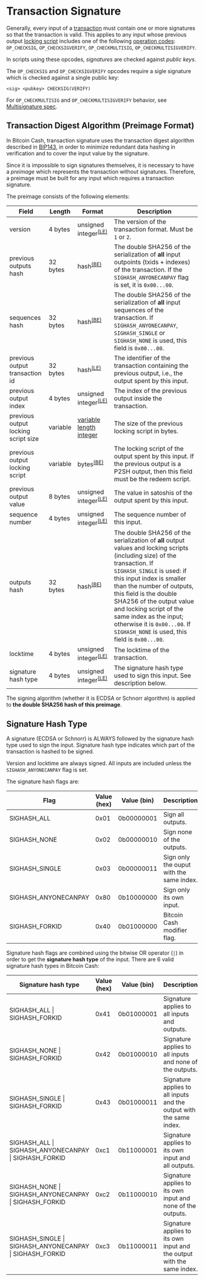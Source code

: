 # Transaction Signature

Generally, every input of a [transaction](/protocol/blockchain/transaction) must contain one or more signatures so that the transaction is valid. This applies to any input whose previous output [locking script](/protocol/blockchain/transaction/locking-script) includes one of the following [operation codes](/protocol/blockchain/script#operation-codes-opcodes): `OP_CHECKSIG`, `OP_CHECKSIGVERIFY`, `OP_CHECKMULTISIG`, `OP_CHECKMULTISIGVERIFY`.

In scripts using these opcodes, *signatures* are checked against *public keys*.

The `OP_CHECKSIG` and `OP_CHECKSIGVERIFY` opcodes require a sigle signature which is checked against a single public key:

```
<sig> <pubkey> CHECKSIG(VERIFY)
```

For `OP_CHECKMULTISIG` and `OP_CHECKMULTISIGVERIFY` behavior, see [Multisignature spec](/protocol/blockchain/cryptography/multisignature).

## Transaction Digest Algorithm (Preimage Format) 

In Bitcoin Cash, transaction signature uses the transaction digest algorithm described in [BIP143](https://github.com/bitcoin/bips/blob/master/bip-0143.mediawiki), in order to minimize redundant data hashing in verification and to cover the input value by the signature.

Since it is impossible to sign signatures themselves, it is necessary to have a *preimage* which represents the transaction without signatures. Therefore, a preimage must be built for any input which requires a transaction signature.

The preimage consists of the following elements:

| Field                               | Length   | Format                                                               | Description                                                 |
| ----------------------------------- | -------- | -------------------------------------------------------------------- | ----------------------------------------------------------- |
| version                             | 4 bytes  | unsigned integer<sup>[(LE)](/protocol/misc/endian/little)</sup>      | The version of the transaction format. Must be `1` or `2`.  |
| previous outputs hash               | 32 bytes | hash<sup>[(BE)](/protocol/misc/endian/big)</sup>                     | The double SHA256 of the serialization of **all** input outpoints (txids + indexes) of the transaction. If the `SIGHASH_ANYONECANPAY` flag is set, it is `0x00...00`. |
| sequences hash                      | 32 bytes | hash<sup>[(BE)](/protocol/misc/endian/big)</sup>                     | The double SHA256 of the serialization of **all** input sequences of the transaction. If `SIGHASH_ANYONECANPAY`, `SIGHASH_SINGLE` or `SIGHASH_NONE` is used, this field is `0x00...00`. |
| previous output transaction id      | 32 bytes | hash<sup>[(LE)](/protocol/misc/endian/big)</sup>                     | The identifier of the transaction containing the previous output, i.e., the output spent by this input. |
| previous output index               | 4 bytes  | unsigned integer<sup>[(LE)](/protocol/misc/endian/little)</sup>      | The index of the previous output inside the transaction.    |
| previous output locking script size | variable | [variable length integer](/protocol/formats/variable-length-integer) | The size of the previous locking script in bytes.           |
| previous output locking script      | variable | bytes<sup>[(BE)](/protocol/misc/endian/big)</sup>                    | The locking script of the output spent by this input. If the previous output is a P2SH output, then this field must be the redeem script. |
| previous output value               | 8 bytes  | unsigned integer<sup>[(LE)](/protocol/misc/endian/little)</sup>      | The value in satoshis of the output spent by this input.    |
| sequence number                     | 4 bytes  | unsigned integer<sup>[(LE)](/protocol/misc/endian/little)</sup>      | The sequence number of this input.                          |
| outputs hash                        | 32 bytes | hash<sup>[(BE)](/protocol/misc/endian/big)</sup>                     | The double SHA256 of the serialization of **all** output values and locking scripts (including size) of the transaction. If `SIGHASH_SINGLE` is used: if this input index is smaller than the number of outputs, this field is the double SHA256 of the output value and locking script of the same index as the input; otherwise it is `0x00...00`. If `SIGHASH_NONE` is used, this field is `0x00...00`. |
| locktime                            | 4 bytes  | unsigned integer<sup>[(LE)](/protocol/misc/endian/little)</sup>      | The locktime of the transaction.                            |
| signature hash type                 | 4 bytes  | unsigned integer<sup>[(LE)](/protocol/misc/endian/little)</sup>      | The signature hash type used to sign this input. See description below.  |

The signing algorithm (whether it is ECDSA or Schnorr algorithm) is applied to **the double SHA256 hash of this preimage**.

## Signature Hash Type

A signature (ECDSA or Schnorr) is ALWAYS followed by the signature hash type used to sign the input. Signature hash type indicates which part of the transaction is hashed to be signed.

Version and locktime are always signed. All inputs are included unless the `SIGHASH_ANYONECANPAY` flag is set.

The signature hash flags are:

| Flag                 | Value (hex) | Value (bin) |  Description                             |
| -------------------- | ----------- | ----------- | ---------------------------------------- |
| SIGHASH_ALL          | 0x01        | 0b00000001  | Sign all outputs.                        |
| SIGHASH_NONE         | 0x02        | 0b00000010  | Sign none of the outputs.                |
| SIGHASH_SINGLE       | 0x03        | 0b00000011  | Sign only the ouput with the same index. |
| SIGHASH_ANYONECANPAY | 0x80        | 0b10000000  | Sign only its own input.                 |
| SIGHASH_FORKID       | 0x40        | 0b01000000  | Bitcoin Cash modifier flag.              |

Signature hash flags are combined using the bitwise OR operator (`|`) in order to get the **signature hash type** of the input. There are 6 valid signature hash types in Bitcoin Cash:

| Signature hash type                                      | Value (hex) | Value (bin) |  Description                                                          |
| -------------------------------------------------------- | ----------- | ----------- | --------------------------------------------------------------------- |
| SIGHASH_ALL \| SIGHASH_FORKID                            | 0x41        | 0b01000001  | Signature applies to all inputs and outputs.                          |
| SIGHASH_NONE \| SIGHASH_FORKID                           | 0x42        | 0b01000010  | Signature applies to all inputs and none of the outputs.              |
| SIGHASH_SINGLE \| SIGHASH_FORKID                         | 0x43        | 0b01000011  | Signature applies to all inputs and the output with the same index.   |
| SIGHASH_ALL \| SIGHASH_ANYONECANPAY \| SIGHASH_FORKID    | 0xc1        | 0b11000001  | Signature applies to its own input and all outputs.                   |
| SIGHASH_NONE \| SIGHASH_ANYONECANPAY \| SIGHASH_FORKID   | 0xc2        | 0b11000010  | Signature applies to its own input and none of the outputs.           |
| SIGHASH_SINGLE \| SIGHASH_ANYONECANPAY \| SIGHASH_FORKID | 0xc3        | 0b11000011  | Signature applies to its own input and the output with the same index.|
